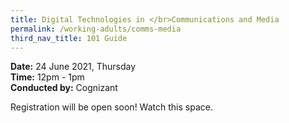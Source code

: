 ```yaml
---
title: Digital Technologies in </br>Communications and Media
permalink: /working-adults/comms-media
third_nav_title: 101 Guide
---
```


**Date:** 24 June 2021, Thursday  
**Time:** 12pm - 1pm  
**Conducted by:** Cognizant

Registration will be open soon! Watch this space.
